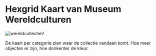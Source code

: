 # Hexgrid Kaart van Museum Wereldculturen

![wereldcollectie2](https://user-images.githubusercontent.com/43657951/68856284-6c70e380-06e0-11ea-8052-ac37d38316d4.png)


De kaart per categorie zien waar de collectie vandaan komt. Hoe meer objecten er zijn, hoe donkerder de kleur.
